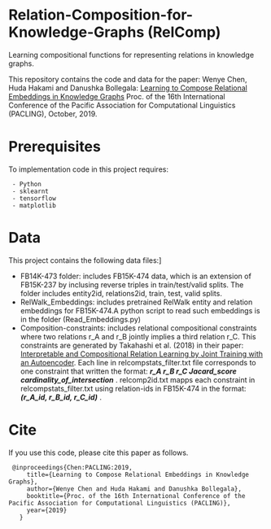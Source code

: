 # Relation-Composition-for-Knowledge-Graphs (RelComp)
Learning compositional functions for representing relations in knowledge graphs.

This repository contains the code and data for the paper: Wenye Chen, Huda Hakami and Danushka Bollegala: [Learning to Compose Relational Embeddings in Knowledge Graphs](https://cgi.csc.liv.ac.uk/~huda/papers/relinf.pdf) Proc. of the 16th International Conference of the Pacific Association for Computational Linguistics (PACLING), October, 2019.

# Prerequisites
To implementation code in this project requires:

     - Python
     - sklearnt 
     - tensorflow
     - matplotlib
     
# Data
This project contains the following data files:]

- FB14K-473 folder: includes FB15K-474 data, which is an extension of FB15K-237 by inclusing reverse triples in train/test/valid splits. The folder includes entity2id, relations2id, train, test, valid splits.  
- RelWalk_Embeddings: includes pretrained RelWalk entity and relation embeddings for FB15K-474.A python script to read such embeddings is in the folder (Read_Embeddings.py)
- Composition-constraints: includes relational compositional constraints where two relations r_A and r_B jointly implies a third relation r_C. This constraints are generated by Takahashi et al. (2018) in their paper: [Interpretable and Compositional Relation Learning by Joint Training with an Autoencoder](https://www.aclweb.org/anthology/P18-1200/). Each line in relcompstats_filter.txt file corresponds to one constraint that written the format: ***r_A r_B r_C Jacard_score cardinality_of_intersection*** . relcomp2id.txt mapps each constraint in relcompstats_filter.txt using relation-ids in FB15K-474 in the format: ***(r_A_id, r_B_id, r_C_id)*** . 

# Cite
If you use this code, please cite this paper as follows.

     @inproceedings{Chen:PACLING:2019,    
         title={Learning to Compose Relational Embeddings in Knowledge Graphs},    
         author={Wenye Chen and Huda Hakami and Danushka Bollegala},    
         booktitle={Proc. of the 16th International Conference of the Pacific Association for Computational Linguistics (PACLING)},    
         year={2019} 
       }

